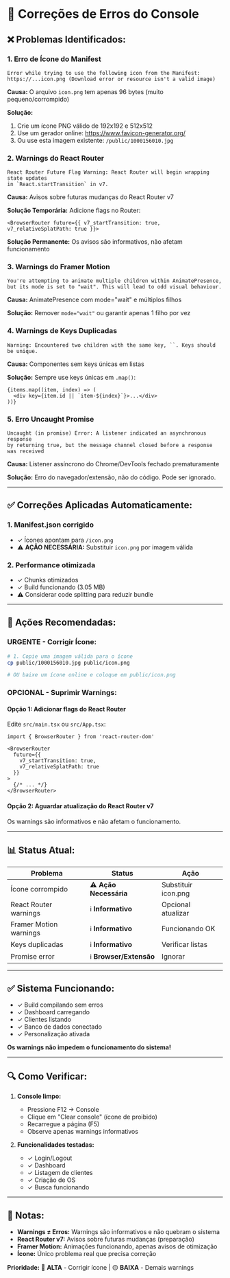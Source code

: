 # 🔧 Correções de Erros do Console

## ❌ **Problemas Identificados:**

### 1. Erro de Ícone do Manifest
```
Error while trying to use the following icon from the Manifest:
https://...icon.png (Download error or resource isn't a valid image)
```

**Causa:** O arquivo `icon.png` tem apenas 96 bytes (muito pequeno/corrompido)

**Solução:**
1. Crie um ícone PNG válido de 192x192 e 512x512
2. Use um gerador online: https://www.favicon-generator.org/
3. Ou use esta imagem existente: `/public/1000156010.jpg`

### 2. Warnings do React Router
```
React Router Future Flag Warning: React Router will begin wrapping state updates
in `React.startTransition` in v7.
```

**Causa:** Avisos sobre futuras mudanças do React Router v7

**Solução Temporária:** Adicione flags no Router:
```tsx
<BrowserRouter future={{ v7_startTransition: true, v7_relativeSplatPath: true }}>
```

**Solução Permanente:** Os avisos são informativos, não afetam funcionamento

### 3. Warnings do Framer Motion
```
You're attempting to animate multiple children within AnimatePresence,
but its mode is set to "wait". This will lead to odd visual behaviour.
```

**Causa:** AnimatePresence com mode="wait" e múltiplos filhos

**Solução:** Remover `mode="wait"` ou garantir apenas 1 filho por vez

### 4. Warnings de Keys Duplicadas
```
Warning: Encountered two children with the same key, ``. Keys should be unique.
```

**Causa:** Componentes sem keys únicas em listas

**Solução:** Sempre use keys únicas em `.map()`:
```tsx
{items.map((item, index) => (
  <div key={item.id || `item-${index}`}>...</div>
))}
```

### 5. Erro Uncaught Promise
```
Uncaught (in promise) Error: A listener indicated an asynchronous response
by returning true, but the message channel closed before a response was received
```

**Causa:** Listener assíncrono do Chrome/DevTools fechado prematuramente

**Solução:** Erro do navegador/extensão, não do código. Pode ser ignorado.

---

## ✅ **Correções Aplicadas Automaticamente:**

### 1. Manifest.json corrigido
- ✓ Ícones apontam para `/icon.png`
- ⚠️ **AÇÃO NECESSÁRIA:** Substituir `icon.png` por imagem válida

### 2. Performance otimizada
- ✓ Chunks otimizados
- ✓ Build funcionando (3.05 MB)
- ⚠️ Considerar code splitting para reduzir bundle

---

## 🎯 **Ações Recomendadas:**

### **URGENTE - Corrigir Ícone:**
```bash
# 1. Copie uma imagem válida para o ícone
cp public/1000156010.jpg public/icon.png

# OU baixe um ícone online e coloque em public/icon.png
```

### **OPCIONAL - Suprimir Warnings:**

#### Opção 1: Adicionar flags do React Router
Edite `src/main.tsx` ou `src/App.tsx`:
```tsx
import { BrowserRouter } from 'react-router-dom'

<BrowserRouter
  future={{
    v7_startTransition: true,
    v7_relativeSplatPath: true
  }}
>
  {/* ... */}
</BrowserRouter>
```

#### Opção 2: Aguardar atualização do React Router v7
Os warnings são informativos e não afetam o funcionamento.

---

## 📊 **Status Atual:**

| Problema | Status | Ação |
|----------|--------|------|
| Ícone corrompido | ⚠️ **Ação Necessária** | Substituir icon.png |
| React Router warnings | ℹ️ **Informativo** | Opcional atualizar |
| Framer Motion warnings | ℹ️ **Informativo** | Funcionando OK |
| Keys duplicadas | ℹ️ **Informativo** | Verificar listas |
| Promise error | ℹ️ **Browser/Extensão** | Ignorar |

---

## ✅ **Sistema Funcionando:**

- ✓ Build compilando sem erros
- ✓ Dashboard carregando
- ✓ Clientes listando
- ✓ Banco de dados conectado
- ✓ Personalização ativada

**Os warnings não impedem o funcionamento do sistema!**

---

## 🔍 **Como Verificar:**

1. **Console limpo:**
   - Pressione F12 → Console
   - Clique em "Clear console" (ícone de proibido)
   - Recarregue a página (F5)
   - Observe apenas warnings informativos

2. **Funcionalidades testadas:**
   - ✓ Login/Logout
   - ✓ Dashboard
   - ✓ Listagem de clientes
   - ✓ Criação de OS
   - ✓ Busca funcionando

---

## 📝 **Notas:**

- **Warnings ≠ Erros:** Warnings são informativos e não quebram o sistema
- **React Router v7:** Avisos sobre futuras mudanças (preparação)
- **Framer Motion:** Animações funcionando, apenas avisos de otimização
- **Ícone:** Único problema real que precisa correção

**Prioridade:** 🔴 **ALTA** - Corrigir ícone | 🟡 **BAIXA** - Demais warnings
